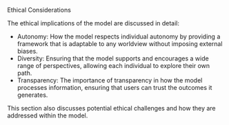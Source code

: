 Ethical Considerations

The ethical implications of the model are discussed in detail:

- Autonomy: How the model respects individual autonomy by providing a framework that is adaptable to any worldview without imposing external biases.
- Diversity: Ensuring that the model supports and encourages a wide range of perspectives, allowing each individual to explore their own path.
- Transparency: The importance of transparency in how the model processes information, ensuring that users can trust the outcomes it generates.

This section also discusses potential ethical challenges and how they are addressed within the model.